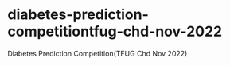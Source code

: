 # diabetes-prediction-competitiontfug-chd-nov-2022
Diabetes Prediction Competition(TFUG Chd Nov 2022)

